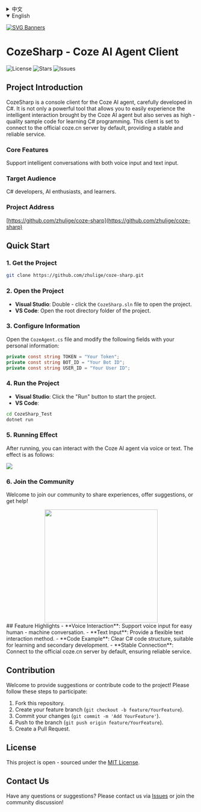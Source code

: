 
<details>
  <summary>中文</summary>

[![SVG Banners](https://svg-banners.vercel.app/api?type=origin&text1=你好😃，扣子📟&text2=CSharp编写的扣子AI智能体客户端&width=830&height=210)](https://github.com/zhulige/coze-sharp)

# CozeSharp - 扣子AI智能体客户端

![License](https://img.shields.io/github/license/zhulige/coze-sharp)
![Stars](https://img.shields.io/github/stars/zhulige/coze-sharp)
![Issues](https://img.shields.io/github/issues/zhulige/coze-sharp)

## 项目简介
CozeSharp 是一个用 C# 精心打造的扣子AI智能体控制台客户端。它不仅是一个功能强大的工具，能让您轻松体验扣子AI智能体带来的智能交互乐趣，还可作为学习 C# 编程的优质示例代码。本客户端默认连接 coze.cn 官方服务器，提供稳定可靠的服务。

### 核心功能
支持语音输入和文字输入的智能对话。

### 适用人群
C# 开发者、AI 爱好者、学习者。

### 项目地址
[https://github.com/zhulige/coze-sharp](https://github.com/zhulige/coze-sharp)

## 快速开始

### 1. 获取项目
```bash
git clone https://github.com/zhulige/coze-sharp.git
```

### 2. 打开项目
- **Visual Studio**：双击 `CozeSharp.sln` 文件打开项目。
- **VS Code**：打开项目根目录文件夹。

### 3. 配置信息
打开 `CozeAgent.cs` 文件，修改以下字段为您的个人信息：
```csharp
private const string TOKEN = "你的Token";
private const string BOT_ID = "你的Bot ID";
private const string USER_ID = "你的User ID";
```

### 4. 运行项目
- **Visual Studio**：点击“运行”按钮启动项目。
- **VS Code**：
```bash
cd CozeSharp_Test
dotnet run
```

### 5. 运行效果
运行后，您可以通过语音或文字与扣子AI智能体进行交互。效果如下：

![](https://fileserver.developer.huaweicloud.com/FileServer/getFile/communitytemp/20250313/community/289/905/458/0001739151289905458.20250313073231.57858243714496031574619423964792:20250313083231:2415:8FBC875BBFB2F903255C971521EAA37800121DA1FA6AC6428CE2F3024FCD7D81.png)

### 6. 加入社群
欢迎加入我们的社区，分享经验、提出建议或获取帮助！


<div style="text-align: center;">
    <img src="https://fileserver.developer.huaweicloud.com/FileServer/getFile/communitytemp/20250313/community/289/905/458/0001739151289905458.20250313073406.31486313654171453082053141356629:20250313083407:2415:C95FFEB326ACBE48B1C059932241C563CF173A08599621E10AC7A527F8FADCA0.jpg" height="300" />
</div>

## 功能亮点
- **语音交互**：支持语音输入，轻松实现人机对话。
- **文字输入**：提供灵活的文字交互方式。
- **代码示例**：清晰的 C# 代码结构，适合学习和二次开发。
- **稳定连接**：默认接入 coze.cn 官方服务器，服务可靠。

## 贡献
欢迎对项目提出建议或贡献代码！请按照以下步骤参与：
1. Fork 本仓库。
2. 创建您的特性分支 (`git checkout -b feature/YourFeature`)。
3. 提交更改 (`git commit -m 'Add YourFeature'`)。
4. 推送到分支 (`git push origin feature/YourFeature`)。
5. 创建 Pull Request。

## 许可证
本项目采用 [MIT 许可证](https://opensource.org/licenses/MIT) 开源。

## 联系我们
有任何问题或建议？请通过 [Issues](https://github.com/zhulige/coze-sharp/issues) 联系我们，或加入社群讨论！

</details>

<details open>
  <summary>English</summary>

[![SVG Banners](https://svg-banners.vercel.app/api?type=origin&text1=你好😃，扣子📟&text2=CSharp编写的扣子AI智能体客户端&width=830&height=210)](https://github.com/zhulige/coze-sharp)

# CozeSharp - Coze AI Agent Client

![License](https://img.shields.io/github/license/zhulige/coze-sharp)
![Stars](https://img.shields.io/github/stars/zhulige/coze-sharp)
![Issues](https://img.shields.io/github/issues/zhulige/coze-sharp)

## Project Introduction
CozeSharp is a console client for the Coze AI agent, carefully developed in C#. It is not only a powerful tool that allows you to easily experience the intelligent interaction brought by the Coze AI agent but also serves as high - quality sample code for learning C# programming. This client is set to connect to the official coze.cn server by default, providing a stable and reliable service.

### Core Features
Support intelligent conversations with both voice input and text input.

### Target Audience
C# developers, AI enthusiasts, and learners.

### Project Address
[https://github.com/zhulige/coze-sharp](https://github.com/zhulige/coze-sharp)

## Quick Start

### 1. Get the Project
```bash
git clone https://github.com/zhulige/coze-sharp.git
```

### 2. Open the Project
- **Visual Studio**: Double - click the `CozeSharp.sln` file to open the project.
- **VS Code**: Open the root directory folder of the project.

### 3. Configure Information
Open the `CozeAgent.cs` file and modify the following fields with your personal information:
```csharp
private const string TOKEN = "Your Token";
private const string BOT_ID = "Your Bot ID";
private const string USER_ID = "Your User ID";
```

### 4. Run the Project
- **Visual Studio**: Click the "Run" button to start the project.
- **VS Code**:
```bash
cd CozeSharp_Test
dotnet run
```

### 5. Running Effect
After running, you can interact with the Coze AI agent via voice or text. The effect is as follows:

![](https://fileserver.developer.huaweicloud.com/FileServer/getFile/communitytemp/20250313/community/289/905/458/0001739151289905458.20250313073231.57858243714496031574619423964792:20250313083231:2415:8FBC875BBFB2F903255C971521EAA37800121DA1FA6AC6428CE2F3024FCD7D81.png)

### 6. Join the Community
Welcome to join our community to share experiences, offer suggestions, or get help!

<div style="text-align: center;">
    <img src="https://fileserver.developer.huaweicloud.com/FileServer/getFile/communitytemp/20250313/community/289/905/458/0001739151289905458.20250313073406.31486313654171453082053141356629:20250313083407:2415:C95FFEB326ACBE48B1C059932241C563CF173A08599621E10AC7A527F8FADCA0.jpg" height="300" />
</div>
## Feature Highlights
- **Voice Interaction**: Support voice input for easy human - machine conversation.
- **Text Input**: Provide a flexible text interaction method.
- **Code Example**: Clear C# code structure, suitable for learning and secondary development.
- **Stable Connection**: Connect to the official coze.cn server by default, ensuring reliable service.

## Contribution
Welcome to provide suggestions or contribute code to the project! Please follow these steps to participate:
1. Fork this repository.
2. Create your feature branch (`git checkout -b feature/YourFeature`).
3. Commit your changes (`git commit -m 'Add YourFeature'`).
4. Push to the branch (`git push origin feature/YourFeature`).
5. Create a Pull Request.

## License
This project is open - sourced under the [MIT License](https://opensource.org/licenses/MIT).

## Contact Us
Have any questions or suggestions? Please contact us via [Issues](https://github.com/zhulige/coze-sharp/issues) or join the community discussion!

</details>
